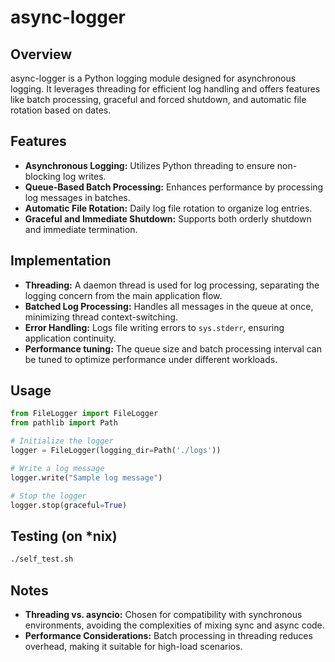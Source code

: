 # async-logger

## Overview

async-logger is a Python logging module designed for asynchronous logging. It leverages threading for efficient log handling and offers features like batch processing, graceful and forced shutdown, and automatic file rotation based on dates.

## Features

- **Asynchronous Logging:** Utilizes Python threading to ensure non-blocking log writes.
- **Queue-Based Batch Processing:** Enhances performance by processing log messages in batches.
- **Automatic File Rotation:** Daily log file rotation to organize log entries.
- **Graceful and Immediate Shutdown:** Supports both orderly shutdown and immediate termination.

## Implementation

- **Threading:** A daemon thread is used for log processing, separating the logging concern from the main application flow.
- **Batched Log Processing:** Handles all messages in the queue at once, minimizing thread context-switching.
- **Error Handling:** Logs file writing errors to `sys.stderr`, ensuring application continuity.
- **Performance tuning:** The queue size and batch processing interval can be tuned to optimize performance under different workloads.

## Usage

```python
from FileLogger import FileLogger
from pathlib import Path

# Initialize the logger
logger = FileLogger(logging_dir=Path('./logs'))

# Write a log message
logger.write("Sample log message")

# Stop the logger
logger.stop(graceful=True)
```

## Testing (on \*nix)

```bash
./self_test.sh
```

## Notes

- **Threading vs. asyncio:** Chosen for compatibility with synchronous environments, avoiding the complexities of mixing sync and async code.
- **Performance Considerations:** Batch processing in threading reduces overhead, making it suitable for high-load scenarios.

```

```
